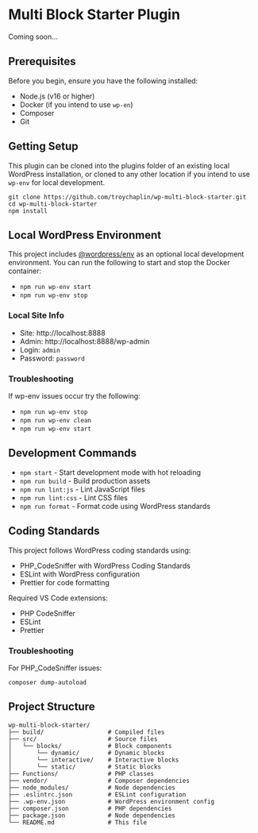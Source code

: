 # Multi Block Starter Plugin

Coming soon...

## Prerequisites

Before you begin, ensure you have the following installed:

-   Node.js (v16 or higher)
-   Docker (if you intend to use `wp-en`)
-   Composer
-   Git

## Getting Setup

This plugin can be cloned into the plugins folder of an existing local WordPress installation, or cloned to any other location if you intend to use `wp-env` for local development.

```
git clone https://github.com/troychaplin/wp-multi-block-starter.git
cd wp-multi-block-starter
npm install
```

## Local WordPress Environment

This project includes [@wordpress/env](https://developer.wordpress.org/block-editor/reference-guides/packages/packages-env/) as an optional local development environment. You can run the following to start and stop the Docker container:

-   `npm run wp-env start`
-   `npm run wp-env stop`

### Local Site Info

-   Site: http://localhost:8888
-   Admin: http://localhost:8888/wp-admin
-   Login: `admin`
-   Password: `password`

### Troubleshooting

If wp-env issues occur try the following:

-   `npm run wp-env stop`
-   `npm run wp-env clean`
-   `npm run wp-env start`

## Development Commands

-   `npm start` - Start development mode with hot reloading
-   `npm run build` - Build production assets
-   `npm run lint:js` - Lint JavaScript files
-   `npm run lint:css` - Lint CSS files
-   `npm run format` - Format code using WordPress standards

## Coding Standards

This project follows WordPress coding standards using:

-   PHP_CodeSniffer with WordPress Coding Standards
-   ESLint with WordPress configuration
-   Prettier for code formatting

Required VS Code extensions:

-   PHP CodeSniffer
-   ESLint
-   Prettier

### Troubleshooting

For PHP_CodeSniffer issues:

```
composer dump-autoload
```

## Project Structure

```
wp-multi-block-starter/
├── build/                  # Compiled files
├── src/                    # Source files
│   └── blocks/             # Block components
│       └── dynamic/        # Dynamic blocks
│       └── interactive/    # Interactive blocks
│       └── static/         # Static blocks
├── Functions/              # PHP classes
├── vendor/                 # Composer dependencies
├── node_modules/           # Node dependencies
├── .eslintrc.json          # ESLint configuration
├── .wp-env.json            # WordPress environment config
├── composer.json           # PHP dependencies
├── package.json            # Node dependencies
└── README.md               # This file
```
